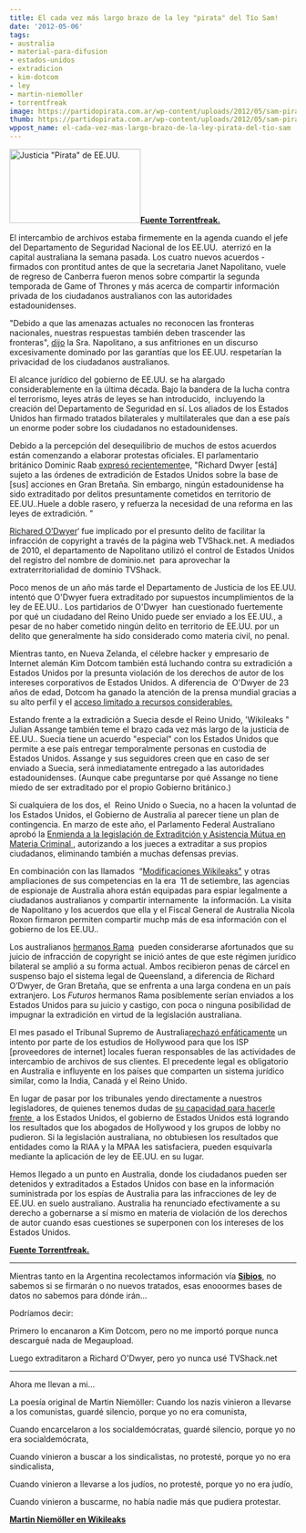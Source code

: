 ```yaml
---
title: El cada vez más largo brazo de la ley "pirata" del Tío Sam!
date: '2012-05-06'
tags:
- australia
- material-para-difusion
- estados-unidos
- extradicion
- kim-dotcom
- ley
- martin-niemoller
- torrentfreak
image: https://partidopirata.com.ar/wp-content/uploads/2012/05/sam-pirate.jpg
thumb: https://partidopirata.com.ar/wp-content/uploads/2012/05/sam-pirate-150x130.jpg
wppost_name: el-cada-vez-mas-largo-brazo-de-la-ley-pirata-del-tio-sam
---
```


<a href="https://partidopirata.com.ar/wp-content/uploads/2012/05/sam-pirate.jpg"><img class="alignright size-full wp-image-4357" title="sam-pirate" src="https://partidopirata.com.ar/wp-content/uploads/2012/05/sam-pirate.jpg" alt="Justicia &quot;Pirata&quot; de EE.UU." width="230" height="130" /></a><strong><a href="https://torrentfreak.com/the-lengthening-arm-of-uncle-sams-pirate-justice-120506/" target="_blank">Fuente Torrentfreak.</a></strong>

El intercambio de archivos estaba firmemente en la agenda cuando el jefe del Departamento de Seguridad Nacional de los EE.UU.  aterrizó en la capital australiana la semana pasada. Los cuatro nuevos acuerdos - firmados con prontitud antes de que la secretaria Janet Napolitano, vuele de regreso de Canberra fueron menos sobre compartir la segunda temporada de Game of Thrones y más acerca de compartir información privada de los ciudadanos australianos con las autoridades estadounidenses.

"Debido a que las amenazas actuales no reconocen las fronteras nacionales, nuestras respuestas también deben trascender las fronteras", <a href="http://www.dhs.gov/ynews/speeches/2012-napolitano-remarks-australia-national-university.shtm">dijo</a> la Sra. Napolitano, a sus anfitriones en un discurso excesivamente dominado por las garantías que los EE.UU. respetarían la privacidad de los ciudadanos australianos.

El alcance jurídico del gobierno de EE.UU. se ha alargado considerablemente en la última década. Bajo la bandera de la lucha contra el terrorismo, leyes atrás de leyes se han introducido,  incluyendo la creación del Departamento de Seguridad en sí. Los aliados de los Estados Unidos han firmado tratados bilaterales y multilaterales que dan a ese país un enorme poder sobre los ciudadanos no estadounidenses.

Debido a la percepción del desequilibrio de muchos de estos acuerdos están comenzando a elaborar protestas oficiales. El parlamentario británico Dominic Raab <a href="http://www.telegraph.co.uk/news/politics/9237663/No-American-citizens-extradited-to-UK-over-crimes-allegedly-committed-in-US.html">expresó recientemente</a>e, "Richard Dwyer [está] sujeto a las órdenes de extradición de Estados Unidos sobre la base de [sus] acciones en Gran Bretaña. Sin embargo, ningún estadounidense ha sido extraditado por delitos presuntamente cometidos en territorio de EE.UU..Huele a doble rasero, y refuerza la necesidad de una reforma en las leyes de extradición. "

<a href="http://torrentfreak.com/pirating-uk-student-to-be-extradited-to-the-us-120313/">Richared O’Dwyer</a>‘ fue implicado por el presunto delito de facilitar la infracción de copyright a través de la página web TVShack.net. A mediados de 2010, el departamento de Napolitano utilizó el control de Estados Unidos del registro del nombre de dominio.net  para aprovechar la extraterritorialidad de dominio TVShack.

Poco menos de un año más tarde el Departamento de Justicia de los EE.UU. intentó que O'Dwyer fuera extraditado por supuestos incumplimientos de la ley de EE.UU.. Los partidarios de O'Dwyer  han cuestionado fuertemente por qué un ciudadano del Reino Unido puede ser enviado a los EE.UU., a pesar de no haber cometido ningún delito en territorio de EE.UU. por un delito que generalmente ha sido considerado como materia civil, no penal.

Mientras tanto, en Nueva Zelanda, el célebre hacker y empresario de Internet alemán Kim Dotcom también está luchando contra su extradición a Estados Unidos por la presunta violación de los derechos de autor de los intereses corporativos de Estados Unidos. A diferencia de  O'Dwyer de 23 años de edad, Dotcom ha ganado la atención de la prensa mundial gracias a su alto perfil y el <a href="https://torrentfreak.com/megauploads-kim-dotcom-gets-750-000-back-120428/">acceso limitado a recursos considerables.</a>

Estando frente a la extradición a Suecia desde el Reino Unido, 'Wikileaks " Julian Assange también teme el brazo cada vez más largo de la justicia de EE.UU.. Suecia tiene un acuerdo "especial" con los Estados Unidos que permite a ese país entregar temporalmente personas en custodia de Estados Unidos. Assange y sus seguidores creen que en caso de ser enviado a Suecia, será inmediatamente entregado a las autoridades estadounidenses. (Aunque cabe preguntarse por qué Assange no tiene miedo de ser extraditado por el propio Gobierno británico.)

Si cualquiera de los dos, el  Reino Unido o Suecia, no a hacen la voluntad de los Estados Unidos, el Gobierno de Australia al parecer tiene un plan de contingencia. En marzo de este año, el Parlamento Federal Australiano aprobó la <a href="http://www.aph.gov.au/Parliamentary_Business/Bills_Legislation/Bills_Search_Results/Result?bId=r4620">Enmienda a la legislación de Extraditción y Asistencia Mútua en Materia Criminal </a>, autorizando a los jueces a extraditar a sus propios ciudadanos, eliminando también a muchas defensas previas.

En combinación con las llamados  “<a href="http://www.crikey.com.au/2011/07/05/asio-gets-its-new-powers-and-no-one-will-tell-us-why/">Modificaciones Wikileaks"</a> y otras ampliaciones de sus competencias en la era  11 de setiembre, las agencias de espionaje de Australia ahora están equipadas para espiar legalmente a ciudadanos australianos y compartir internamente  la información. La visita de Napolitano y los acuerdos que ella y el Fiscal General de Australia Nicola Roxon firmaron permiten compartir muchp más de esa información con el gobierno de los EE.UU..

Los australianos <a href="http://torrentfreak.com/moviex-bittorrent-tracker-founders-escape-jail-time-110914/">hermanos Rama</a>  pueden considerarse afortunados que su juicio de infracción de copyright se inició antes de que este régimen jurídico bilateral se amplió a su forma actual. Ambos recibieron penas de cárcel en suspenso bajo el sistema legal de Queensland, a diferencia de Richard O’Dwyer, de Gran Bretaña, que se enfrenta a una larga condena en un país extranjero. Los <em>Futuros</em> hermanos Rama posiblemente serían enviados a los Estados Unidos para su juicio y castigo, con poca o ninguna posibilidad de impugnar la extradición en virtud de la legislación australiana.

El mes pasado el Tribunal Supremo de Australia<a href="http://torrentfreak.com/iinet-isp-not-liable-for-bittorrent-piracy-high-court-rules-120420/">rechazó enfáticamente</a> un intento por parte de los estudios de Hollywood para que los ISP [proveedores de internet] locales fueran responsables de las actividades de intercambio de archivos de sus clientes. El precedente legal es obligatorio en Australia e influyente en los países que comparten un sistema jurídico similar, como la India, Canadá y el Reino Unido.

En lugar de pasar por los tribunales yendo directamente a nuestros legisladores, de quienes tenemos dudas de <a href="http://torrentfreak.com/australia-us-copyright-colony-or-just-a-good-friend-120121/">su capacidad para hacerle frente </a> a los Estados Unidos, el gobierno de Estados Unidos está logrando los resultados que los abogados de Hollywood y los grupos de lobby no pudieron. Si la legislación australiana, no obtubiesen los resultados que entidades como la RIAA y la MPAA les satisfaciera, pueden esquivarla mediante la aplicación de ley de EE.UU. en su lugar.

Hemos llegado a un punto en Australia, donde los ciudadanos pueden ser detenidos y extraditados a Estados Unidos con base en la información suministrada por los espías de Australia para las infracciones de ley de EE.UU. en suelo australiano. Australia ha renunciado efectivamente a su derecho a gobernarse a sí mismo en materia de violación de los derechos de autor cuando esas cuestiones se superponen con los intereses de los Estados Unidos.

<strong><a href="https://torrentfreak.com/the-lengthening-arm-of-uncle-sams-pirate-justice-120506/" target="_blank">Fuente Torrentfreak.</a></strong>

<hr />

Mientras tanto en la Argentina recolectamos información vía <strong><a href="https://partidopirata.com.ar/2231/sibios-todo-el-mundo-controlado-la-policia-y-la-side-sabran-quien-estuvo-en-una-marcha-manifestacion">Sibios</a></strong>, no sabemos si se firmarán o no nuevos tratados, esas enooormes bases de datos no sabemos para dónde irán...

Podríamos decir:

Primero lo encanaron a Kim Dotcom, pero no me importó porque nunca descargué nada de Megaupload.

Luego extraditaron a Richard O'Dwyer, pero yo nunca usé TVShack.net

-----

Ahora me llevan a mi...

La poesía original de Martin Niemöller:
Cuando los nazis vinieron a llevarse a los comunistas,
guardé silencio,
porque yo no era comunista,

Cuando encarcelaron a los socialdemócratas,
guardé silencio,
porque yo no era socialdemócrata,

Cuando vinieron a buscar a los sindicalistas,
no protesté,
porque yo no era sindicalista,

Cuando vinieron a llevarse a los judíos,
no protesté,
porque yo no era judío,

Cuando vinieron a buscarme,
no había nadie más que pudiera protestar.

<strong><a href="https://es.wikipedia.org/wiki/Martin_Niem%C3%B6ller" target="_blank">Martin Niemöller en Wikileaks</a></strong>
